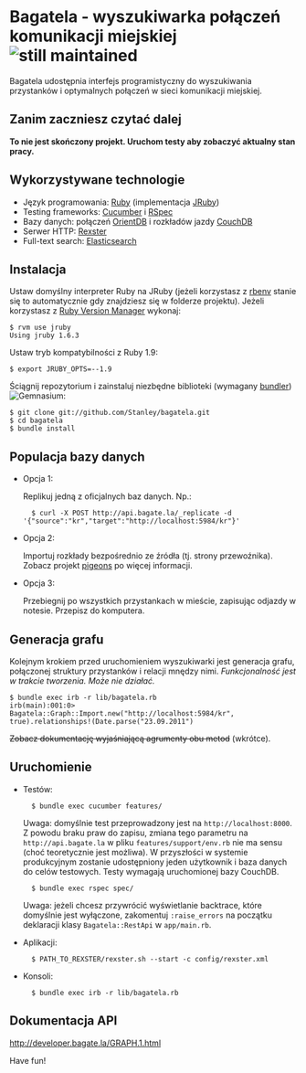 Bagatela - wyszukiwarka połączeń komunikacji miejskiej ![still maintained](http://stillmaintained.com/jeffkreeftmeijer/stillmaintained.png)
======================================================

Bagatela udostępnia interfejs programistyczny do wyszukiwania przystanków i optymalnych połączeń w sieci komunikacji miejskiej.

Zanim zaczniesz czytać dalej
----------------------------

**To nie jest skończony projekt. Uruchom testy aby zobaczyć aktualny stan pracy.**

Wykorzystywane technologie
--------------------------

* Język programowania: [Ruby](http://www.ruby-lang.org/) (implementacja [JRuby](http://jruby.org/))
* Testing frameworks: [Cucumber](http://cukes.info) i [RSpec](http://rspec.info/)
* Bazy danych: połączeń [OrientDB](http://orientechnologies.com) i rozkładów jazdy [CouchDB](http://couchdb.apache.org)
* Serwer HTTP: [Rexster](https://github.com/tinkerpop/rexster/wiki/)
* Full-text search: [Elasticsearch](http://www.elasticsearch.org/)

Instalacja
----------

Ustaw domyślny interpreter Ruby na JRuby (jeżeli korzystasz z [rbenv](https://github.com/sstephenson/rbenv) stanie się to automatycznie gdy znajdziesz się w folderze projektu). Jeżeli korzystasz z [Ruby Version Manager](http://rvm.beginrescueend.com/) wykonaj:

    $ rvm use jruby
    Using jruby 1.6.3

Ustaw tryb kompatybilności z Ruby 1.9:

    $ export JRUBY_OPTS=--1.9

Ściągnij repozytorium i zainstaluj niezbędne biblioteki (wymagany [bundler](http://gembundler.com/)) ![Gemnasium](https://gemnasium.com/Stanley/bagatela.png):

    $ git clone git://github.com/Stanley/bagatela.git
    $ cd bagatela
    $ bundle install

Populacja bazy danych
---------------------

* Opcja 1: 

  Replikuj jedną z oficjalnych baz danych. Np.:

        $ curl -X POST http://api.bagate.la/_replicate -d '{"source":"kr","target":"http://localhost:5984/kr"}'

* Opcja 2:

  Importuj rozkłady bezpośrednio ze źródła (tj. strony przewoźnika). Zobacz projekt [pigeons](https://github.com/Stanley/pigeons) po więcej informacji.

* Opcja 3:

  Przebiegnij po wszystkich przystankach w mieście, zapisując odjazdy w notesie. Przepisz do komputera.

Generacja grafu
---------------

Kolejnym krokiem przed uruchomieniem wyszukiwarki jest generacja grafu, połączonej struktury przystanków i relacji mnędzy nimi. _Funkcjonalność jest w trakcie tworzenia. Może nie działać._

    $ bundle exec irb -r lib/bagatela.rb
    irb(main):001:0> Bagatela::Graph::Import.new("http://localhost:5984/kr", true).relationships!(Date.parse("23.09.2011")
    
~~Zobacz dokumentację wyjaśniającą agrumenty obu metod~~ (wkrótce).

Uruchomienie
------------

* Testów:

        $ bundle exec cucumber features/

  Uwaga: domyślnie test przeprowadzony jest na `http://localhost:8000`. Z powodu braku praw do zapisu, zmiana tego parametru na `http://api.bagate.la` w pliku `features/support/env.rb` nie ma sensu (choć teoretycznie jest możliwa). W przyszłości w systemie produkcyjnym zostanie udostępniony jeden użytkownik i baza danych do celów testowych. Testy wymagają uruchomionej bazy CouchDB.

        $ bundle exec rspec spec/

  Uwaga: jeżeli chcesz przywrócić wyświetlanie backtrace, które domyślnie jest wyłączone, zakomentuj `:raise_errors` na początku deklaracji klasy `Bagatela::RestApi` w `app/main.rb`. 

* Aplikacji:

        $ PATH_TO_REXSTER/rexster.sh --start -c config/rexster.xml

* Konsoli:

        $ bundle exec irb -r lib/bagatela.rb

Dokumentacja API
----------------

<http://developer.bagate.la/GRAPH.1.html>

Have fun!
